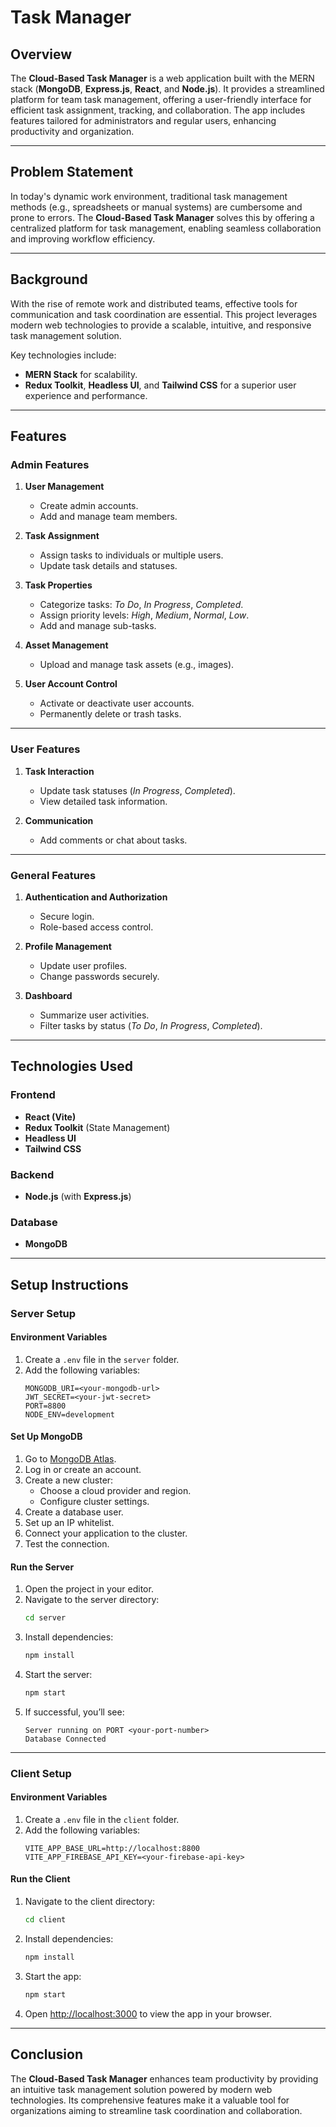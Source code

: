 # **Task Manager**

## **Overview**
The **Cloud-Based Task Manager** is a web application built with the MERN stack (**MongoDB**, **Express.js**, **React**, and **Node.js**). It provides a streamlined platform for team task management, offering a user-friendly interface for efficient task assignment, tracking, and collaboration. The app includes features tailored for administrators and regular users, enhancing productivity and organization.

---

## **Problem Statement**
In today's dynamic work environment, traditional task management methods (e.g., spreadsheets or manual systems) are cumbersome and prone to errors. The **Cloud-Based Task Manager** solves this by offering a centralized platform for task management, enabling seamless collaboration and improving workflow efficiency.

---

## **Background**
With the rise of remote work and distributed teams, effective tools for communication and task coordination are essential. This project leverages modern web technologies to provide a scalable, intuitive, and responsive task management solution. 

Key technologies include:
- **MERN Stack** for scalability.
- **Redux Toolkit**, **Headless UI**, and **Tailwind CSS** for a superior user experience and performance.

---

## **Features**

### **Admin Features**
1. **User Management**
   - Create admin accounts.
   - Add and manage team members.

2. **Task Assignment**
   - Assign tasks to individuals or multiple users.
   - Update task details and statuses.

3. **Task Properties**
   - Categorize tasks: *To Do*, *In Progress*, *Completed*.
   - Assign priority levels: *High*, *Medium*, *Normal*, *Low*.
   - Add and manage sub-tasks.

4. **Asset Management**
   - Upload and manage task assets (e.g., images).

5. **User Account Control**
   - Activate or deactivate user accounts.
   - Permanently delete or trash tasks.

---

### **User Features**
1. **Task Interaction**
   - Update task statuses (*In Progress*, *Completed*).
   - View detailed task information.

2. **Communication**
   - Add comments or chat about tasks.

---

### **General Features**
1. **Authentication and Authorization**
   - Secure login.
   - Role-based access control.

2. **Profile Management**
   - Update user profiles.
   - Change passwords securely.

3. **Dashboard**
   - Summarize user activities.
   - Filter tasks by status (*To Do*, *In Progress*, *Completed*).

---

## **Technologies Used**

### **Frontend**
- **React (Vite)**
- **Redux Toolkit** (State Management)
- **Headless UI**
- **Tailwind CSS**

### **Backend**
- **Node.js** (with **Express.js**)

### **Database**
- **MongoDB**

---

## **Setup Instructions**

### **Server Setup**

#### **Environment Variables**
1. Create a `.env` file in the `server` folder.
2. Add the following variables:
   ```env
   MONGODB_URI=<your-mongodb-url>
   JWT_SECRET=<your-jwt-secret>
   PORT=8800
   NODE_ENV=development
   ```

#### **Set Up MongoDB**
1. Go to [MongoDB Atlas](https://www.mongodb.com/cloud/atlas).
2. Log in or create an account.
3. Create a new cluster:
   - Choose a cloud provider and region.
   - Configure cluster settings.
4. Create a database user.
5. Set up an IP whitelist.
6. Connect your application to the cluster.
7. Test the connection.

#### **Run the Server**
1. Open the project in your editor.
2. Navigate to the server directory:
   ```bash
   cd server
   ```
3. Install dependencies:
   ```bash
   npm install
   ```
4. Start the server:
   ```bash
   npm start
   ```
5. If successful, you’ll see:
   ```
   Server running on PORT <your-port-number>
   Database Connected
   ```

---

### **Client Setup**

#### **Environment Variables**
1. Create a `.env` file in the `client` folder.
2. Add the following variables:
   ```env
   VITE_APP_BASE_URL=http://localhost:8800
   VITE_APP_FIREBASE_API_KEY=<your-firebase-api-key>
   ```

#### **Run the Client**
1. Navigate to the client directory:
   ```bash
   cd client
   ```
2. Install dependencies:
   ```bash
   npm install
   ```
3. Start the app:
   ```bash
   npm start
   ```
4. Open [http://localhost:3000](http://localhost:3000) to view the app in your browser.

---

## **Conclusion**
The **Cloud-Based Task Manager** enhances team productivity by providing an intuitive task management solution powered by modern web technologies. Its comprehensive features make it a valuable tool for organizations aiming to streamline task coordination and collaboration.
